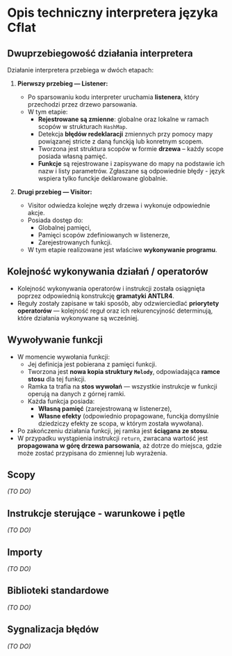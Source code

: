 # Opis techniczny interpretera języka Cflat

## Dwuprzebiegowość działania interpretera

Działanie interpretera przebiega w dwóch etapach:

1. **Pierwszy przebieg — Listener:**
   - Po sparsowaniu kodu  interpreter uruchamia **listenera**, który przechodzi przez drzewo parsowania.
   - W tym etapie:
     - **Rejestrowane są zmienne**: globalne oraz lokalne w ramach scopów w strukturach `HashMap`.
     - Detekcja **błędów redeklaracji** zmiennych przy pomocy mapy powiązanej stricte z daną funckją lub konretnym scopem.
     - Tworzona jest struktura scopów w formie **drzewa** – każdy scope posiada własną pamięć.
     - **Funkcje** są rejestrowane i zapisywane do mapy na podstawie ich nazw i listy parametrów. Zgłaszane są odpowiednie błędy - język wspiera tylko funckje deklarowane globalnie.

2. **Drugi przebieg — Visitor:**
   - Visitor odwiedza kolejne węzły drzewa i wykonuje odpowiednie akcje.
   - Posiada dostęp do:
     - Globalnej pamięci,
     - Pamięci scopów zdefiniowanych w listenerze,
     - Zarejestrowanych funkcji.
   - W tym etapie realizowane jest właściwe **wykonywanie programu**.

## Kolejność wykonywania działań / operatorów

- Kolejność wykonywania operatorów i instrukcji została osiągnięta poprzez odpowiednią konstrukcję **gramatyki ANTLR4**.
- Reguły zostały zapisane w taki sposób, aby odzwierciedlać **priorytety operatorów** — kolejność reguł oraz ich rekurencyjność determinują, które działania wykonywane są wcześniej.

## Wywoływanie funkcji

- W momencie wywołania funkcji:
  - Jej definicja jest pobierana z pamięci funkcji.
  - Tworzona jest **nowa kopia struktury `Melody`**, odpowiadająca **ramce stosu** dla tej funkcji.
  - Ramka ta trafia na **stos wywołań** — wszystkie instrukcje w funkcji operują na danych z górnej ramki.
  - Każda funkcja posiada:
    - **Własną pamięć** (zarejestrowaną w listenerze),
    - **Własne efekty** (odpowiednio propagowane, funckja domyślnie dziedziczy efekty ze scopa, w którym została wywołana).
- Po zakończeniu działania funkcji, jej ramka jest **ściągana ze stosu**.
- W przypadku wystąpienia instrukcji `return`, zwracana wartość jest **propagowana w górę drzewa parsowania**, aż dotrze do miejsca, gdzie może zostać przypisana do zmiennej lub wyrażenia.

## Scopy

*(TO DO)*

## Instrukcje sterujące - warunkowe i pętle

*(TO DO)*


## Importy

*(TO DO)*

## Biblioteki standardowe

*(TO DO)*

## Sygnalizacja błędów

*(TO DO)*
